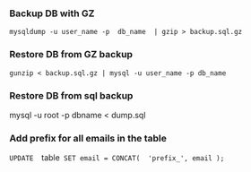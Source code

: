 ### Backup DB with GZ

`mysqldump -u user_name -p  db_name  | gzip > backup.sql.gz`

### Restore DB from GZ backup

`gunzip < backup.sql.gz | mysql -u user_name -p db_name`

### Restore DB from sql backup

mysql -u root -p dbname < dump.sql

### Add prefix for all emails in the table

`UPDATE  `table` SET email = CONCAT(  'prefix_', email );`